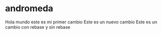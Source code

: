 # andromeda
Hola mundo este es mi primer cambio
Este es un nuevo cambio
Este es un cambio con rebase y sin rebase
